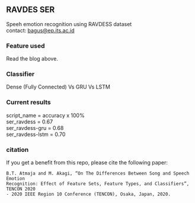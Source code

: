 ## RAVDES SER  
Speeh emotion recognition using RAVDESS dataset  
contact: bagus@ep.its.ac.id

### Feature used
Read the blog above.  

### Classifier
Dense (Fully Connected) Vs GRU Vs LSTM

### Current results  
script_name = accuracy x 100%  
ser_ravdess = 0.67  
ser_ravdess-gru = 0.68  
ser_ravdess-lstm = 0.70  

### citation
If you get a benefit from this repo, please cite the following paper:
```
B.T. Atmaja and M. Akagi, “On The Differences Between Song and Speech Emotion
Recognition: Effect of Feature Sets, Feature Types, and Classifiers”, TENCON 2020
- 2020 IEEE Region 10 Conference (TENCON), Osaka, Japan, 2020.
``` 

